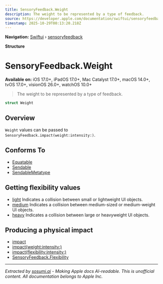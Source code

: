 ```yaml
---
title: SensoryFeedback.Weight
description: The weight to be represented by a type of feedback.
source: https://developer.apple.com/documentation/swiftui/sensoryfeedback/weight
timestamp: 2025-10-29T00:13:20.218Z
---
```


**Navigation:** [Swiftui](/documentation/swiftui) › [sensoryfeedback](/documentation/swiftui/sensoryfeedback)

**Structure**

# SensoryFeedback.Weight

**Available on:** iOS 17.0+, iPadOS 17.0+, Mac Catalyst 17.0+, macOS 14.0+, tvOS 17.0+, visionOS 26.0+, watchOS 10.0+

> The weight to be represented by a type of feedback.

```swift
struct Weight
```

## Overview

`Weight` values can be passed to `SensoryFeedback.impact(weight:intensity:)`.

## Conforms To

- [Equatable](/documentation/Swift/Equatable)
- [Sendable](/documentation/Swift/Sendable)
- [SendableMetatype](/documentation/Swift/SendableMetatype)

## Getting flexibility values

- [light](/documentation/swiftui/sensoryfeedback/weight/light) Indicates a collision between small or lightweight UI objects.
- [medium](/documentation/swiftui/sensoryfeedback/weight/medium) Indicates a collision between medium-sized or medium-weight UI objects.
- [heavy](/documentation/swiftui/sensoryfeedback/weight/heavy) Indicates a collision between large or heavyweight UI objects.

## Producing a physical impact

- [impact](/documentation/swiftui/sensoryfeedback/impact)
- [impact(weight:intensity:)](/documentation/swiftui/sensoryfeedback/impact(weight:intensity:))
- [impact(flexibility:intensity:)](/documentation/swiftui/sensoryfeedback/impact(flexibility:intensity:))
- [SensoryFeedback.Flexibility](/documentation/swiftui/sensoryfeedback/flexibility)

---

*Extracted by [sosumi.ai](https://sosumi.ai) - Making Apple docs AI-readable.*
*This is unofficial content. All documentation belongs to Apple Inc.*
